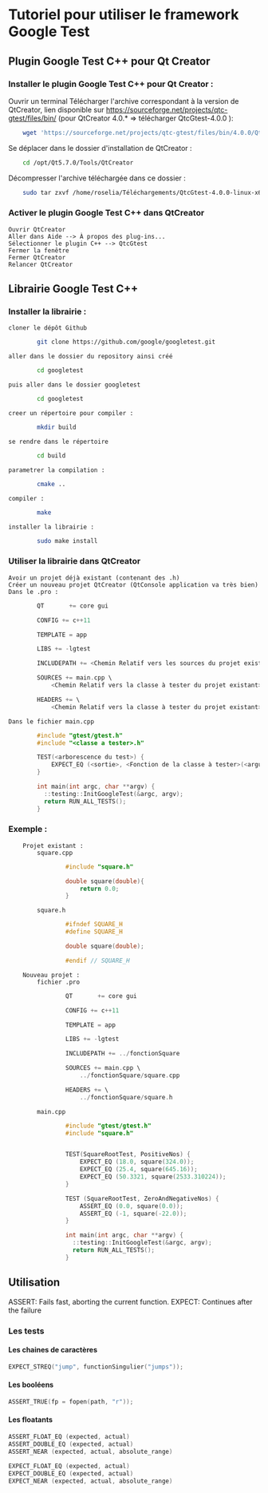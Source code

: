 # Tutoriel pour utiliser le framework Google Test

## Plugin Google Test C++ pour Qt Creator 
### Installer le plugin Google Test C++ pour Qt Creator : 

Ouvrir un terminal
Télécharger l'archive correspondant à la version de QtCreator, lien disponible sur https://sourceforge.net/projects/qtc-gtest/files/bin/
(pour QtCreator 4.0.* => télécharger QtcGtest-4.0.0 ):

```bash
	wget 'https://sourceforge.net/projects/qtc-gtest/files/bin/4.0.0/QtcGtest-4.0.0-linux-x64.tar.gz'
```


Se déplacer dans le dossier d'installation de QtCreator : 
```bash
	cd /opt/Qt5.7.0/Tools/QtCreator
```

Décompresser l'archive téléchargée dans ce dossier :
```bash
	sudo tar zxvf /home/roselia/Téléchargements/QtcGtest-4.0.0-linux-x64.tar.gz 
```


### Activer le plugin Google Test C++ dans QtCreator
	Ouvrir QtCreator
	Aller dans Aide --> À propos des plug-ins...
	Sélectionner le plugin C++ --> QtcGtest
	Fermer la fenêtre
	Fermer QtCreator
	Relancer QtCreator

## Librairie Google Test C++
### Installer la librairie : 
	cloner le dépôt Github
```bash
		git clone https://github.com/google/googletest.git
```

	aller dans le dossier du repository ainsi créé
```bash
		cd googletest
```

	puis aller dans le dossier googletest
```bash
		cd googletest
```

	creer un répertoire pour compiler : 
```bash
		mkdir build
```

	se rendre dans le répertoire
```bash
		cd build
```

	parametrer la compilation : 
```bash
		cmake ..
```

	compiler : 
```bash
		make
```

	installer la librairie : 
```bash
		sudo make install
```

### Utiliser la librairie dans QtCreator
	Avoir un projet déjà existant (contenant des .h)
	Créer un nouveau projet QtCreator (QtConsole application va très bien)
	Dans le .pro :
```cpp
		QT       += core gui

		CONFIG += c++11

		TEMPLATE = app

		LIBS += -lgtest

		INCLUDEPATH += <Chemin Relatif vers les sources du projet existant>

		SOURCES += main.cpp \
			<Chemin Relatif vers la classe à tester du projet existant>.cpp

		HEADERS += \
			<Chemin Relatif vers la classe à tester du projet existant>.h
```


	Dans le fichier main.cpp
```cpp
		#include "gtest/gtest.h"
		#include "<classe a tester>.h"

		TEST(<arborescence du test>) {
		    EXPECT_EQ (<sortie>, <Fonction de la classe à tester>(<argument>));
		}

		int main(int argc, char **argv) {
		  ::testing::InitGoogleTest(&argc, argv);
		  return RUN_ALL_TESTS();
		}
```


### Exemple : 
		Projet existant :
			square.cpp
```cpp
				#include "square.h"

				double square(double){
				    return 0.0;
				}
```

			square.h
```cpp
				#ifndef SQUARE_H
				#define SQUARE_H

				double square(double);

				#endif // SQUARE_H
```

		Nouveau projet :
			fichier .pro 
```cpp
				QT       += core gui

				CONFIG += c++11

				TEMPLATE = app

				LIBS += -lgtest

				INCLUDEPATH += ../fonctionSquare

				SOURCES += main.cpp \
				    ../fonctionSquare/square.cpp

				HEADERS += \
				    ../fonctionSquare/square.h
```

			main.cpp
```cpp
				#include "gtest/gtest.h"
				#include "square.h"


				TEST(SquareRootTest, PositiveNos) {
				    EXPECT_EQ (18.0, square(324.0));
				    EXPECT_EQ (25.4, square(645.16));
				    EXPECT_EQ (50.3321, square(2533.310224));
				}

				TEST (SquareRootTest, ZeroAndNegativeNos) {
				    ASSERT_EQ (0.0, square(0.0));
				    ASSERT_EQ (-1, square(-22.0));
				}

				int main(int argc, char **argv) {
				  ::testing::InitGoogleTest(&argc, argv);
				  return RUN_ALL_TESTS();
				}
```


## Utilisation 
ASSERT: Fails fast, aborting the current function.
EXPECT: Continues after the failure

### Les tests
#### Les chaines de caractères
```cpp
EXPECT_STREQ("jump", functionSingulier("jumps"));
```
#### Les booléens
```cpp
ASSERT_TRUE(fp = fopen(path, "r"));
```
#### Les floatants
```cpp
ASSERT_FLOAT_EQ (expected, actual)
ASSERT_DOUBLE_EQ (expected, actual) 
ASSERT_NEAR (expected, actual, absolute_range)
 
EXPECT_FLOAT_EQ (expected, actual)
EXPECT_DOUBLE_EQ (expected, actual) 
EXPECT_NEAR (expected, actual, absolute_range)
```

